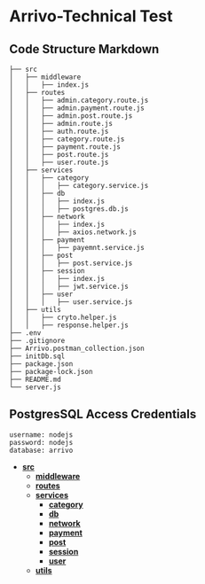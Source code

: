 # Arrivo-Technical Test
## Code Structure Markdown
```
├── src
│   ├── middleware
│   │   ├── index.js
│   ├── routes
│   │   ├── admin.category.route.js
│   │   ├── admin.payment.route.js
│   │   ├── admin.post.route.js
│   │   ├── admin.route.js
│   │   ├── auth.route.js
│   │   ├── category.route.js
│   │   ├── payment.route.js
│   │   ├── post.route.js
│   │   ├── user.route.js
│   ├── services
│   │   ├── category
│   │   │   ├── category.service.js
│   │   ├── db
│   │   │   ├── index.js
│   │   │   ├── postgres.db.js
│   │   ├── network
│   │   │   ├── index.js
│   │   │   ├── axios.network.js
│   │   ├── payment
│   │   │   ├── payemnt.service.js
│   │   ├── post
│   │   │   ├── post.service.js
│   │   ├── session
│   │   │   ├── index.js
│   │   │   ├── jwt.service.js
│   │   ├── user
│   │   │   ├── user.service.js
│   ├── utils
│   │   ├── cryto.helper.js
│   │   ├── response.helper.js
├── .env
├── .gitignore
├── Arrivo.postman_collection.json
├── initDb.sql
├── package.json
├── package-lock.json 
├── README.md
└── server.js
```
## PostgresSQL Access Credentials
```
username: nodejs
password: nodejs
database: arrivo
```

<!-- tree generated by markdown-notes-tree starts here -->

- [**src**](src)
    - [**middleware**](src/middleware)
    - [**routes**](src/routes)
    - [**services**](src/services)
        - [**category**](src/services/category)
        - [**db**](src/services/db)
        - [**network**](src/services/network)
        - [**payment**](src/services/payment)
        - [**post**](src/services/post)
        - [**session**](src/services/session)
        - [**user**](src/services/user)
    - [**utils**](src/utils)

<!-- tree generated by markdown-notes-tree ends here -->
